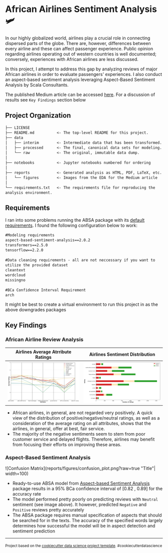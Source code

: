 African Airlines Sentiment Analysis 🛩
==============================

In our highly globalized world, airlines play a crucial role in connecting dispersed parts of the globe. There are, however, differences between every airline and these can affect passenger experience. Public opinion regarding airlines operating out of western countries is well documented; conversely, experiences with African airlines are less discussed. 

In this project, I attempt to address this gap by analyzing reviews of major African airlines in order to evaluate passengers' experiences. I also conduct an aspect-based sentiment analysis leveraging Aspect-Based Sentiment Analysis by Scala Consultants.

The published Medium article can be accessed [here](https://medium.com/@koredeakande001/aspect-based-sentiment-analysis-of-african-airlines-ad6317c48973). For a discussion of results see `Key Findings` section below

Project Organization
------------

    ├── LICENSE
    ├── README.md          <- The top-level README for this project.
    ├── data
    │   ├── interim        <- Intermediate data that has been transformed.
    │   ├── processed      <- The final, canonical data sets for modeling.
    │   └── raw            <- The original, immutable data dump.
    │
    ├── notebooks          <- Jupyter notebooks numbered for ordering 
    │
    ├── reports            <- Generated analysis as HTML, PDF, LaTeX, etc.
    │   └── figures        <- Images from the EDA for the Medium article
    │
    └── requirements.txt   <- The requirements file for reproducing the analysis environment.
    

Requirements
------------
I ran into some problems running the ABSA package with its [default requirements](https://github.com/ScalaConsultants/Aspect-Based-Sentiment-Analysis/blob/master/setup.py). I found the following configuration below to work:

```
#Modeling requirements
aspect-based-sentiment-analysis==2.0.2
transformers==2.5.0
tensorflow==2.2.0

#Data cleaning requirements - all are not neccessary if you want to utilize the provided dataset
cleantext
wordcloud
missingno

#BCa Confidence Interval Requirement
arch

```

It might be best to create a virtual environment to run this project in as the above downgrades packages


Key Findings
------------

### African Airline Review Analysis

Airlines Average Atrribute Ratings            |  Airlines Sentiment Distribution
:-------------------------:|:-------------------------:
![Airlines Average Atrribute Ratings](reports/figures/ratings_parallel_plot.png?raw=true "Title")  |  ![Airlines Sentiment Distribution](reports/figures/sentiment_distribution.png?raw=true "Title") 





- African airlines, in general, are not regarded very positively. A quick view of the distribution of positive/negative/neutral ratings, as well as a consideration of the average rating on all attributes, shows that the airlines, in general, offer at best, fair service.
- The majority of the negative sentiments seem to stem from poor customer service and delayed flights. Therefore, airlines may benefit from focusing their efforts on improving these areas.

### Aspect-Based Sentiment Analysis
![Confusion Matrix](reports/figures/confusion_plot.png?raw=true "Title"| width=100) 
- Ready-to-use ABSA model from [Aspect-based Sentiment Analysis](https://github.com/ScalaConsultants/Aspect-Based-Sentiment-Analysis) package results in a 95% BCa confidence interval of [0.82 , 0.89] for the accuracy rate
- The model performed pretty poorly on predicting reviews with `Neutral` sentiment (see image above). It however, predicted `Negative` and `Positive` reviews pretty accurately
- The ABSA package requires manual specification of aspects that should be searched for in the texts. The accuracy of the specified words largely determines how successful the model will be in aspect detection and sentiment prediction


--------

<p><small>Project based on the <a target="_blank" href="https://drivendata.github.io/cookiecutter-data-science/">cookiecutter data science project template</a>. #cookiecutterdatascience</small></p>
